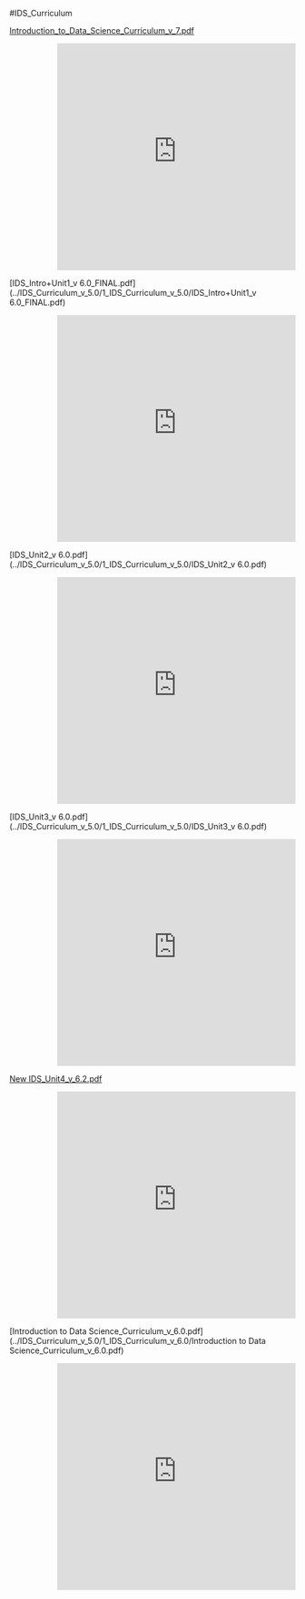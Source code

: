 #IDS_Curriculum

[Introduction_to_Data_Science_Curriculum_v_7.pdf](../IDS_Curriculum_v_5.0/1_IDS_Curriculum_v_5.0/Introduction_to_Data_Science_Curriculum_v_7.pdf)

<div align="right"><iframe src="https://ids-curriculum.idsucla.org/IDS_Curriculum_v_5.0/1_IDS_Curriculum_v_5.0/Introduction_to_Data_Science_Curriculum_v_7.pdf" style=" width:420px;height:400px;" frameborder="0"></iframe><br></div>

[IDS_Intro+Unit1_v 6.0_FINAL.pdf](../IDS_Curriculum_v_5.0/1_IDS_Curriculum_v_5.0/IDS_Intro+Unit1_v 6.0_FINAL.pdf)

<div align="right"><iframe src="https://docs.google.com/viewerng/viewer?url=https://ids-curriculum.idsucla.org/IDS_Curriculum_v_5.0/1_IDS_Curriculum_v_5.0/IDS_Intro%2BUnit1_v%206.0_FINAL.pdf&embedded=true" style=" width:420px;height:400px;" frameborder="0"></iframe><br></div>

[IDS_Unit2_v 6.0.pdf](../IDS_Curriculum_v_5.0/1_IDS_Curriculum_v_5.0/IDS_Unit2_v 6.0.pdf)

<div align="right"><iframe src="https://docs.google.com/viewerng/viewer?url=https://ids-curriculum.idsucla.org/IDS_Curriculum_v_5.0/1_IDS_Curriculum_v_5.0/IDS_Unit2_v 6.0.pdf&embedded=true" style=" width:420px;height:400px;" frameborder="0"></iframe><br></div>

[IDS_Unit3_v 6.0.pdf](../IDS_Curriculum_v_5.0/1_IDS_Curriculum_v_5.0/IDS_Unit3_v 6.0.pdf)

<div align="right"><iframe src="https://docs.google.com/viewerng/viewer?url=https://ids-curriculum.idsucla.org/IDS_Curriculum_v_5.0/1_IDS_Curriculum_v_5.0/IDS_Unit3_v 6.0.pdf&embedded=true" style=" width:420px;height:400px;" frameborder="0"></iframe><br></div>

[New IDS_Unit4_v_6.2.pdf](../IDS_Curriculum_v_5.0/1_IDS_Curriculum_v_5.0/IDS_Unit4_v_6.2.pdf)

<div align="right"><iframe src="https://docs.google.com/viewerng/viewer?url=https://ids-curriculum.idsucla.org/IDS_Curriculum_v_5.0/1_IDS_Curriculum_v_5.0/IDS_Unit4_v_6.2.pdf&embedded=true" style=" width:420px;height:400px;" frameborder="0"></iframe><br></div>

[Introduction to Data Science_Curriculum_v_6.0.pdf](../IDS_Curriculum_v_5.0/1_IDS_Curriculum_v_6.0/Introduction to Data Science_Curriculum_v_6.0.pdf)

<div align="right"><iframe src="https://ids-curriculum.idsucla.org/IDS_Curriculum_v_5.0/1_IDS_Curriculum_v_5.0/Introduction%20to%20Data%20Science_Curriculum_v_6.0.pdf" style=" width:420px;height:400px;" frameborder="0"></iframe><br></div>

<!-- <div align="right"><iframe src="https://drive.google.com/file/d/1hF8V31VcyVCP0VVtCDIBerFYBi6IiHFg/preview" style=" width:420px;height:400px;" frameborder="0"></iframe><br>[Introduction to Data Science_Curriculum_v_5.0.pdf](https://drive.google.com/file/d/1hF8V31VcyVCP0VVtCDIBerFYBi6IiHFg/preview)</div> -->


<!-- <div align="right"><iframe src="../../IDS_Curriculum_v_5.0/1_IDS_Curriculum_v_5.0/Introduction to Data Science_Curriculum_v_5.0.pdf" style=" width:100%;height:420px;" frameborder="0"></iframe><br>[Introduction to Data Science_Curriculum_v_5.0.pdf](../IDS_Curriculum_v_5.0/1_IDS_Curriculum_v_5.0/Introduction to Data Science_Curriculum_v_5.0.pdf)</div> -->
